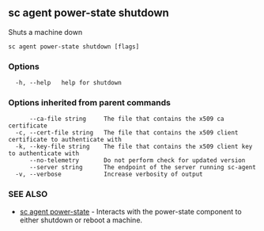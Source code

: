 ## sc agent power-state shutdown

Shuts a machine down

```
sc agent power-state shutdown [flags]
```

### Options

```
  -h, --help   help for shutdown
```

### Options inherited from parent commands

```
      --ca-file string     The file that contains the x509 ca certificate
  -c, --cert-file string   The file that contains the x509 client certificate to authenticate with
  -k, --key-file string    The file that contains the x509 client key to authenticate with
      --no-telemetry       Do not perform check for updated version
      --server string      The endpoint of the server running sc-agent
  -v, --verbose            Increase verbosity of output
```

### SEE ALSO

* [sc agent power-state](sc_agent_power-state.md)	 - Interacts with the power-state component to either shutdown or reboot a machine.

